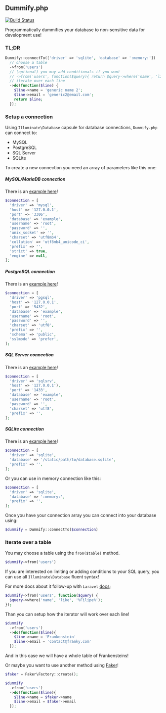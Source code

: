 ## Dummify.php

[![Build Status](https://travis-ci.org/dummify/dummify.php.svg?branch=master)](https://travis-ci.org/dummify/dummify.php)

Programmatically dummifies your database to non-sensitive data for development use!

### TL;DR

```php
Dummify::connectTo(['driver' => 'sqlite', 'database' => ':memory:'])
  // choose a table
  ->from('users')
  // (optional) you may add conditionals if you want
  // ->from('users', function($query){ return $query->where('name', 'like', '%Filipe%'); })
  // iterate over each line
  ->do(function($line) {
    $line->name = 'generic name 2';
    $line->email = 'generic2@email.com';
    return $line;
  });
```

### Setup a connection

Using `Illuminate\Database` capsule for database connections, `Dummify.php` can connect to:
- MySQL
- PostgreSQL
- SQL Server
- SQLite

To create a new connection you need an array of parameters like this one:

##### MySQL/MariaDB connection

There is an [example here](https://github.com/laravel/laravel/blob/master/config/database.php#L42)!

```php
$connection = [
  'driver' => 'mysql',
  'host' => '127.0.0.1',
  'port' => '3306',
  'database' => 'example',
  'username' => 'root',
  'password' => '',
  'unix_socket' => '',
  'charset' => 'utf8mb4',
  'collation' => 'utf8mb4_unicode_ci',
  'prefix' => '',
  'strict' => true,
  'engine' => null,
];
```

##### PostgreSQL connection

There is an [example here](https://github.com/laravel/laravel/blob/master/config/database.php#L57)!

```php
$connection = [
  'driver' => 'pgsql',
  'host' => '127.0.0.1',
  'port' => '5432',
  'database' => 'example',
  'username' => 'root',
  'password' => '',
  'charset' => 'utf8',
  'prefix' => '',
  'schema' => 'public',
  'sslmode' => 'prefer',
];
```

##### SQL Server connection

There is an [example here](https://github.com/laravel/laravel/blob/master/config/database.php#L70)!

```php
$connection = [
  'driver' => 'sqlsrv',
  'host' => '127.0.0.1'),
  'port' => '1433',
  'database' => 'example',
  'username' => 'root',
  'password' => '',
  'charset' => 'utf8',
  'prefix' => '',
];
```

##### SQLite connection

There is an [example here](https://github.com/laravel/laravel/blob/master/config/database.php#L36)!

```php
$connection = [
  'driver' => 'sqlite',
  'database' => '/static/path/to/database.sqlite',
  'prefix' => '',
];
```

Or you can use in memory connection like this:

```php
$connection = [
  'driver' => 'sqlite',
  'database' => ':memory:',
  'prefix' => '',
];
```

Once you have your connection array you can connect into your database using:

```php
$dummify = Dummify::connectTo($connection)
```

### Iterate over a table

You may choose a table using the `from($table)` method.

```php
$dummify->from('users')
```

If you are interested on limiting or adding conditions to your SQL query, you can use all `Illuminate\Database` fluent syntax!

For more docs about it follow-up with `Laravel` [docs](https://laravel.com/docs/5.5/queries);

```php
$dummify->from('users', function($query) {
  $query->where('name', 'like', '%Filipe%');
});
```

Than you can setup how the iterator will work over each line!

```php
$dummify
  ->from('users')
  ->do(function($line){
    $line->name = 'Frankenstein'
    $line->email = 'contact@franky.com'
  });
```

And in this case we will have a whole table of Frankensteins!

Or maybe you want to use another method using [Faker](https://github.com/fzaninotto/Faker)!

```php
$faker = Faker\Factory::create();

$dummify
  ->from('users')
  ->do(function($line){
    $line->name = $faker->name
    $line->email = $faker->email
  });
```
